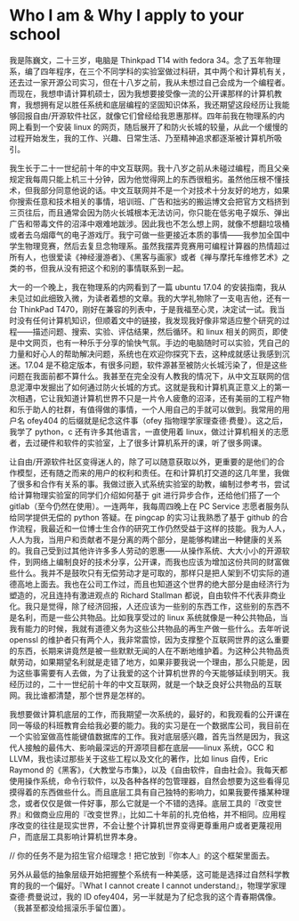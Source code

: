 Who I am & Why I apply to your school
=====================================

我是陈巍文，二十三岁，电脑是 Thinkpad T14 with fedora 34。念了五年物理系，编了四年程序，在三个不同学科的实验室做过科研，其中两个和计算机有关，还去过一家开源公司实习，但在十八岁之前，我从未想过自己会成为一个编程者。而现在，我想申请计算机硕士，因为我想要接受像一流的公开课那样的计算机教育，我想拥有足以胜任系统和底层编程的坚固知识体系，我还期望这段经历让我能够回报自由/开源软件社区，就像它们曾经给我恩惠那样。四年前我在物理系的内网上看到一个安装 linux 的网页，随后展开了和防火长城的较量，从此一个缓慢的过程开始发生，我的工作、兴趣、日常生活、乃至精神追求都逐渐被计算机所吸引。

我生长于二十一世纪前十年的中文互联网。我十八岁之前从未碰过编程，而且父亲规定我每周只能上机三十分钟，因为他觉得网上的东西很粗劣。虽然他压根不懂技术，但我部分同意他说的话。中文互联网并不是一个对技术十分友好的地方，如果你搜索任意和技术相关的事情，培训班、广告和拙劣的搬运博文会把官方文档挤到三页往后，而且通常会因为防火长城根本无法访问，你只能在低劣电子娱乐、弹出广告和带毒文件的沼泽中艰难地跋涉。因此我也不怎么想上网，就像不想翻垃圾桶或者去乌烟瘴气的电子游戏厅。我宁可做一些更接近本质的事情——我参加全国中学生物理竞赛，然后去复旦念物理系。虽然我摆弄竞赛用可编程计算器的热情超过所有人，也很爱读《神经漫游者》、《黑客与画家》或者《禅与摩托车维修艺术》之类的书，但我从没有把这个和别的事情联系到一起。

大一的一个晚上，我在物理系的内网看到了一篇 ubuntu 17.04 的安装指南，我从未见过如此细致入微，为读者着想的文章。我的大学礼物除了一支电吉他，还有一台 ThinkPad T470，刚好在兼容的列表中，于是我福至心灵，决定试一试。我当时没有任何计算机知识，但顺着文中的链接，我发现我好像非常适应整个研究的过程——描述问题、搜索、实验、评估结果，然后循环。和 linux 相关的网页，即使是中文网页，也有一种乐于分享的愉快气氛。手边的电脑随时可以实验，凭自己的力量和好心人的帮助解决问题，系统也在欢迎你探究下去，这种成就感让我感到沉迷。17.04 是不稳定版本，有很多问题，软件源甚至被防火长城污染了，但是这些问题在我面前都不算什么。我甚至在完全没有人教我的情况下，从中文互联网的信息泥潭中发掘出了如何通过防火长城的方式。这就是我和计算机真正意义上的第一次相遇，它让我知道计算机世界不只是一片令人疲惫的沼泽，还有美丽的工程产物和乐于助人的社群，有值得做的事情，一个人用自己的手就可以做到。我常用的用户名 ofey404 的后缀就是纪念这件事（ofey 指物理学家理查德·费曼）。这之后，我学了 python，c 还有许多其他语言，一直使用着 linux，做过计算机相关的志愿者，去过硬件和软件的实验室，上了很多计算机系开的课，听了很多网课。

让自由/开源软件社区变得迷人的，除了可以随意获取以外，更重要的是他们的合作模型，还有随之而来的用户的权利和责任。在和计算机打交道的这几年里，我做了很多和合作有关系的事。我做过嵌入式系统实验室的助教，编制过参考书，尝试给计算物理实验室的同学们介绍如何基于 git 进行异步合作，还给他们搭了一个 gitlab（至今仍然在使用）。一连两年，我每周四晚上在 PC Service 志愿者服务队给同学提供无偿的 python 答疑。在 pingcap 的实习让我熟悉了基于 github 的合作流程，我最近和一位博士生合作的研究工作仍然受益于这样的技能。我为人人，人人为我，当用户和贡献者不是分离的两个部分，是能够构建出一种健康的关系的。我自己受到过其他许许多多人劳动的恩惠——从操作系统、大大小小的开源软件，到网络上编制良好的技术分享，公开课，而我也应该为增加这份共同的财富做些什么。我并不是鼓吹只有无偿劳动才是可取的，那样只是把人架到不切实际的道德高地上面去。我也在公司工作过，而且也知道这个世界的绝大部分是由经济行为塑造的，况且连持有激进观点的 Richard Stallman 都说，自由软件不代表非商业化。我只是觉得，除了经济回报，人还应该为一些别的东西工作，这些别的东西不是名利，而是一些公共物品。比如我享受过的 linux 系统就像是一种公共物品，当我有能力的时候，我就有道德义务为这些公共物品的再生产做一些什么。去年听说 openssl 的维护者只有两个人，我非常震惊，因为支撑整个互联网世界的这么重要的东西，长期来讲竟然是被一些默默无闻的人在不断地维护着。为这种公共物品贡献劳动，如果期望名利就是走错了地方，如果非要我说一个理由，那么只能是，因为这些事需要有人去做，为了让我爱的这个计算机世界的今天能够延续到明天。我经历过的，二十一世纪前十年的中文互联网，就是一个缺乏良好公共物品的互联网。我比谁都清楚，那个世界是怎样的。

我想要做计算机底层的工作，而我期望一次系统的，最好的，和我观看的公开课在同一等级的科班教育会给我必要的能力。我的实习是在一个数据库公司，我目前在一个实验室做高性能键值数据库的工作。我对底层感兴趣，首先当然是因为，我这代人接触的最伟大、影响最深远的开源项目都在底层——linux 系统，GCC 和 LLVM，我也读过那些关于这些工程以及文化的著作，比如 linus 自传，Eric Raymond 的《黑客》，《大教堂与市集》，以及《自由软件，自由社会》。我每天都使用操作系统，命令行软件，以及各种各样的包管理器，自然会想要为这些看得见摸得着的东西做些什么。而且底层工具有自己独特的影响力，如果我要传播某种理念，或者仅仅是做一件好事，那么它就是一个不错的选择。底层工具的『改变世界』和做商业应用的『改变世界』，比如二十年前的扎克伯格，并不相同。应用程序改变的往往是现实世界，不会让整个计算机世界变得更尊重用户或者更蔑视用户，而底层工具影响计算机世界本身。

// 你的任务不是为招生官介绍理念！把它放到『你本人』的这个框架里面去。

另外从最低的抽象层级开始把握整个系统有一种美感，这可能是选择过自然科学教育的我的一个偏好。『What I cannot create I cannot understand』，物理学家理查德·费曼说过，我的 ID ofey404，另一半就是为了纪念我的这个青春期偶像。（我甚至都没给摇滚乐手留位置）。


